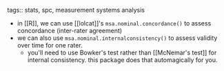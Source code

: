 tags:: stats, spc, measurement systems analysis

- in [[R]], we can use [[lolcat]]'s `msa.nominal.concordance()` to assess concordance (inter-rater agreement)
- we can also use `msa.nominal.internalconsistency()` to assess validity over time for one rater.
	- you'll need to use Bowker's test rather than [[McNemar's test]] for internal consistency. this package does that automagically for you.